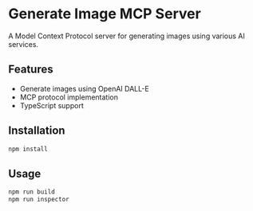 # Generate Image MCP Server

A Model Context Protocol server for generating images using various AI services.

## Features

- Generate images using OpenAI DALL-E
- MCP protocol implementation
- TypeScript support

## Installation

```bash
npm install
```

## Usage

```bash
npm run build
npm run inspector
```
